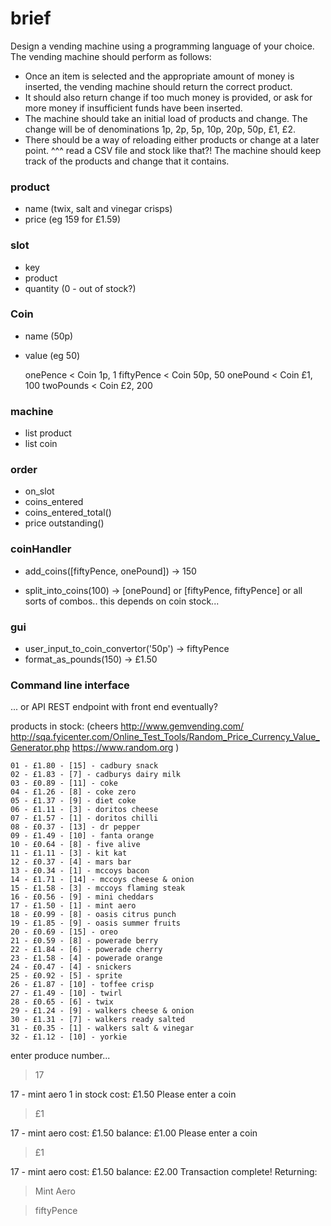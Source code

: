 # brief
Design a vending machine using a programming language of your choice. The vending machine should perform as follows:

- Once an item is selected and the appropriate amount of money is inserted, the vending machine should return the correct product.
- It should also return change if too much money is provided, or ask for more money if insufficient funds have been inserted.
- The machine should take an initial load of products and change. The change will be of denominations 1p, 2p, 5p, 10p, 20p, 50p, £1, £2.
- There should be a way of reloading either products or change at a later point.
  ^^^ read a CSV file and stock like that?!
The machine should keep track of the products and change that it contains.


### product
- name (twix, salt and vinegar crisps)
- price (eg 159 for £1.59)

### slot
- key
- product
- quantity (0 - out of stock?)

### Coin
- name (50p)
- value (eg 50)

  onePence < Coin
    1p, 1
  fiftyPence < Coin
    50p, 50
  onePound < Coin
    £1, 100
  twoPounds < Coin
    £2, 200

### machine
- list product
- list coin


### order
- on_slot
- coins_entered
- coins_entered_total()
- price outstanding()


### coinHandler
- add_coins([fiftyPence, onePound]) -> 150

- split_into_coins(100) -> [onePound] or [fiftyPence, fiftyPence] or all sorts of combos.. this depends on coin stock...


### gui
- user_input_to_coin_convertor('50p') -> fiftyPence
- format_as_pounds(150) -> £1.50



### Command line interface 
... or API REST endpoint with front end eventually?

products in stock: 
(cheers http://www.gemvending.com/
        http://sqa.fyicenter.com/Online_Test_Tools/Random_Price_Currency_Value_Generator.php
        https://www.random.org )


`````````
01 - £1.80 - [15] - cadbury snack
02 - £1.83 - [7] - cadburys dairy milk
03 - £0.89 - [11] - coke
04 - £1.26 - [8] - coke zero
05 - £1.37 - [9] - diet coke
06 - £1.11 - [3] - doritos cheese
07 - £1.57 - [1] - doritos chilli
08 - £0.37 - [13] - dr pepper
09 - £1.49 - [10] - fanta orange
10 - £0.64 - [8] - five alive
11 - £1.11 - [3] - kit kat
12 - £0.37 - [4] - mars bar
13 - £0.34 - [1] - mccoys bacon
14 - £1.71 - [14] - mccoys cheese & onion
15 - £1.58 - [3] - mccoys flaming steak
16 - £0.56 - [9] - mini cheddars
17 - £1.50 - [1] - mint aero
18 - £0.99 - [8] - oasis citrus punch
19 - £1.85 - [9] - oasis summer fruits
20 - £0.69 - [15] - oreo
21 - £0.59 - [8] - powerade berry
22 - £1.84 - [6] - powerade cherry
23 - £1.58 - [4] - powerade orange
24 - £0.47 - [4] - snickers
25 - £0.92 - [5] - sprite
26 - £1.87 - [10] - toffee crisp
27 - £1.49 - [10] - twirl
28 - £0.65 - [6] - twix
29 - £1.24 - [9] - walkers cheese & onion
30 - £1.31 - [7] - walkers ready salted
31 - £0.35 - [1] - walkers salt & vinegar
32 - £1.12 - [10] - yorkie
`````````

enter produce number...
> 17

17 - mint aero
1 in stock
cost: £1.50
Please enter a coin
> £1

17 - mint aero
cost: £1.50
balance: £1.00
Please enter a coin
> £1

17 - mint aero
cost: £1.50
balance: £2.00
Transaction complete! Returning:
> Mint Aero

> fiftyPence